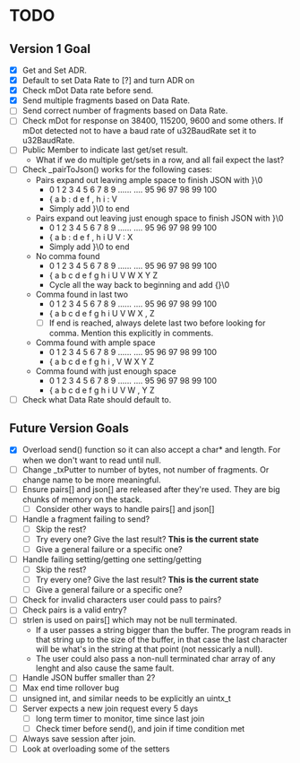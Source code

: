 # TODO
## Version 1 Goal
- [x] Get and Set ADR.
- [x] Default to set Data Rate to [?] and turn ADR on
- [x] Check mDot Data rate before send.
- [x] Send multiple fragments based on Data Rate.
- [ ] Send correct number of fragments based on Data Rate.
- [ ] Check mDot for response on 38400, 115200, 9600 and some others. If mDot detected not to have a baud rate of u32BaudRate set it to u32BaudRate.
- [ ] Public Member to indicate last get/set result.
   * What if we do multiple get/sets in a row, and all fail expect the last?
- [ ] Check _pairToJson() works for the following cases:
   * Pairs expand out leaving ample space to finish JSON with }\0
     + 0 1 2 3 4 5 6 7 8 9 ...... .... 95 96 97 98 99 100
     + { a b : d e f , h i             :  V
	 + Simply add }\0 to end
   * Pairs expand out leaving just enough space to finish JSON with }\0
     + 0 1 2 3 4 5 6 7 8 9 ...... .... 95 96 97 98 99 100
     + { a b : d e f , h i             U  V  :  X
	 + Simply add }\0 to end
   * No comma found
     + 0 1 2 3 4 5 6 7 8 9 ...... .... 95 96 97 98 99 100
     + { a b c d e f g h i             U  V  W  X  Y  Z
	 + Cycle all the way back to beginning and add {}\0
   * Comma found in last two 
     + 0 1 2 3 4 5 6 7 8 9 ...... .... 95 96 97 98 99 100
     + { a b c d e f g h i             U  V  W  X  ,  Z
	 - [ ] If end is reached, always delete last two before looking for comma. Mention this explicitly in comments.
   * Comma found with ample space
     + 0 1 2 3 4 5 6 7 8 9 ...... .... 95 96 97 98 99 100
     + { a b c d e f g h i             ,  V  W  X  Y  Z
   * Comma found with just enough space
     + 0 1 2 3 4 5 6 7 8 9 ...... .... 95 96 97 98 99 100
     + { a b c d e f g h i             U  V  W  ,  Y  Z
- [ ] Check what Data Rate should default to.
	 
## Future Version Goals
- [x] Overload send() function so it can also accept a char* and length. For when we don't want to read until null.
- [ ] Change _txPutter to number of bytes, not number of fragments. Or change name to be more meaningful.
- [ ] Ensure pairs[] and json[] are released after they're used. They are big chunks of memory on the stack.
   - [ ] Consider other ways to handle pairs[] and json[]
- [ ] Handle a fragment failing to send?
   - [ ] Skip the rest?
   - [ ] Try every one? Give the last result? **This is the current state**
   - [ ] Give a general failure or a specific one?
- [ ] Handle failing setting/getting one setting/getting
   - [ ] Skip the rest?
   - [ ] Try every one? Give the last result? **This is the current state**
   - [ ] Give a general failure or a specific one?
- [ ] Check for invalid characters user could pass to pairs?
- [ ] Check pairs is a valid entry?
- [ ] strlen is used on pairs[] which may not be null terminated.
   * If a user passes a string bigger than the buffer. The program reads in that string up to the size of the buffer, in that case the last character will be what's in the string at that point (not nessicarly a null).
   * The user could also pass a non-null terminated char array of any lenght and also cause the same fault.
- [ ] Handle JSON buffer smaller than 2?
- [ ] Max end time rollover bug
- [ ] unsigned int, and similar needs to be explicitly an uintx_t
- [ ] Server expects a new join request every 5 days
   - [ ] long term timer to monitor, time since last join
   - [ ] Check timer before send(), and join if time condition met
- [ ] Always save session after join.
- [ ] Look at overloading some of the setters